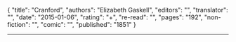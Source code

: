 {
"title": "Cranford",
"authors": "Elizabeth Gaskell",
"editors": "",
"translator": "",
"date": "2015-01-06",
"rating": "+",
"re-read": "",
"pages": "192",
"non-fiction": "",
"comic": "",
"published": "1851"
}

---
